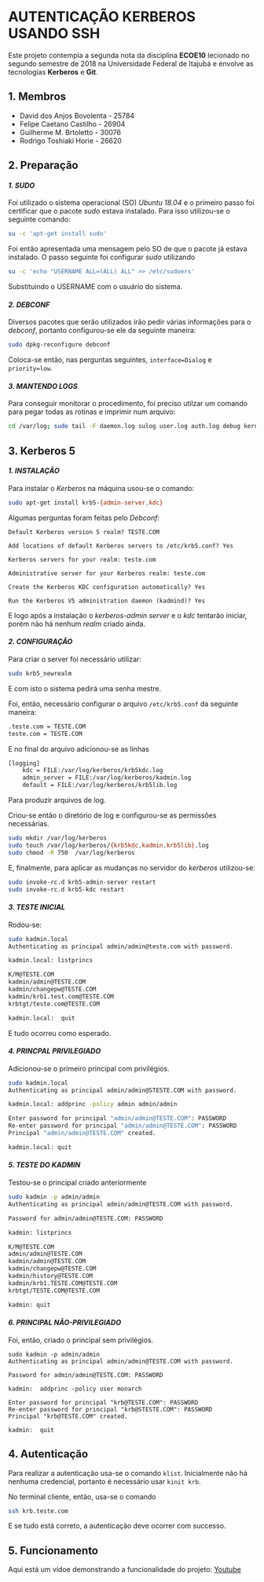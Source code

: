# AUTENTICAÇÃO KERBEROS USANDO SSH

Este projeto contempla a segunda nota da disciplina **ECOE10** lecionado no segundo semestre de 2018 na Universidade Federal de Itajubá e envolve as tecnologias **Kerberos** e **Git**.



## 1. Membros

- David dos Anjos Bovolenta - 25784
- Felipe Caetano Castilho - 26904
- Guilherme M. Brtoletto - 30076
- Rodrigo Toshiaki Horie - 26620



## 2. Preparação

#### *1. SUDO*

Foi utilizado o sistema operacional (SO) *Ubuntu 18.04* e o primeiro passo foi certificar que o pacote *sudo* estava instalado. Para isso utilizou-se o seguinte comando:

```bash
su -c 'apt-get install sudo'
```

Foi então apresentada uma mensagem pelo SO de que o pacote já estava instalado. O passo seguinte foi configurar *sudo* utilizando

```bash
su -c 'echo "USERNAME ALL=(ALL) ALL" >> /etc/sudoers'
```

Substituindo o USERNAME com o usuário do sistema.



#### *2. DEBCONF*

Diversos pacotes que serão utilizados irão pedir várias informações para o *debconf*, portanto configurou-se ele da seguinte maneira:

```bash
sudo dpkg-reconfigure debconf	
```

Coloca-se então, nas perguntas seguintes, `interface=Dialog` e `priority=low`.



#### *3. MANTENDO LOGS*

Para conseguir monitorar o procedimento, foi preciso utilzar um comando para pegar todas as rotinas e imprimir num arquivo:

```bash
cd /var/log; sudo tail -F daemon.log sulog user.log auth.log debug kern.log syslog dmesg messages kerberos/{krb5kdc,kadmin,krb5lib}.log
```



## 3. Kerberos 5

#### *1. INSTALAÇÃO*

Para instalar o *Kerberos* na máquina usou-se o comando:

```bash
sudo apt-get install krb5-{admin-server,kdc}
```

Algumas perguntas foram feitas pelo *Debconf*:

```
Default Kerberos version 5 realm? TESTE.COM

Add locations of default Kerberos servers to /etc/krb5.conf? Yes

Kerberos servers for your realm: teste.com

Administrative server for your Kerberos realm: teste.com

Create the Kerberos KDC configuration automatically? Yes

Run the Kerberos V5 administration daemon (kadmind)? Yes
```

E logo após a instalação o *kerberos-admin server* e o *kdc* tentarão iniciar, porém não há nenhum *realm* criado ainda.



#### *2. CONFIGURAÇÃO*

Para criar o server foi necessário utilizar:

```bash
sudo krb5_newrealm
```

E com isto o sistema pedirá uma senha mestre.

Foi, então, necessário configurar o arquivo `/etc/krb5.conf` da seguinte maneira:

```bash
.teste.com = TESTE.COM
teste.com = TESTE.COM
```

E no final do arquivo adicionou-se as linhas

```bash
[logging]
	kdc = FILE:/var/log/kerberos/krb5kdc.log
	admin_server = FILE:/var/log/kerberos/kadmin.log
	default = FILE:/var/log/kerberos/krb5lib.log
```

Para produzir arquivos de log.

Criou-se então o diretório de log e configurou-se as permissões necessárias.

```bash
sudo mkdir /var/log/kerberos
sudo touch /var/log/kerberos/{krb5kdc,kadmin,krb5lib}.log
sudo chmod -R 750  /var/log/kerberos
```

E, finalmente, para aplicar as mudanças no servidor do *kerberos* utilizou-se:

```bash
sudo invoke-rc.d krb5-admin-server restart
sudo invoke-rc.d krb5-kdc restart
```



#### *3. TESTE INICIAL*

Rodou-se:

```bash
sudo kadmin.local
Authenticating as principal admin/admin@teste.com with password.

kadmin.local: listprincs

K/M@TESTE.COM
kadmin/admin@TESTE.COM
kadmin/changepw@TESTE.COM
kadmin/krb1.test.com@TESTE.COM
krbtgt/teste.com@TESTE.COM

kadmin.local:  quit
```

E tudo ocorreu como esperado.



#### *4. PRINCPAL PRIVILEGIADO*

Adicionou-se o primeiro principal com privilégios.

```bash
sudo kadmin.local
Authenticating as principal admin/admin@STESTE.COM with password.

kadmin.local: addprinc -policy admin admin/admin

Enter password for principal "admin/admin@TESTE.COM": PASSWORD
Re-enter password for principal "admin/admin@TESTE.COM": PASSWORD
Principal "admin/admin@TESTE.COM" created.

kadmin.local: quit
```



#### *5. TESTE DO KADMIN*

Testou-se o principal criado anteriormente

```bash
sudo kadmin -p admin/admin
Authenticating as principal admin/admin@TESTE.COM with password.

Password for admin/admin@TESTE.COM: PASSWORD

kadmin: listprincs

K/M@TESTE.COM
admin/admin@TESTE.COM
kadmin/admin@TESTE.COM
kadmin/changepw@TESTE.COM
kadmin/history@TESTE.COM
kadmin/krb1.TESTE.COM@TESTE.COM
krbtgt/TESTE.COM@TESTE.COM

kadmin: quit
```



#### *6. PRINCIPAL NÃO-PRIVILEGIADO*

Foi, então, criado o principal sem privilégios.

```
sudo kadmin -p admin/admin
Authenticating as principal admin/admin@TESTE.COM with password.

Password for admin/admin@TESTE.COM: PASSWORD

kadmin:  addprinc -policy user monarch

Enter password for principal "krb@TESTE.COM": PASSWORD
Re-enter password for principal "krb@STESTE.COM": PASSWORD
Principal "krb@TESTE.COM" created.

kadmin:  quit
```



## 4. Autenticação

Para realizar a autenticação usa-se o comando `klist`. Inicialmente não há nenhuma credencial, portanto é necessário usar `kinit krb`.

No terminal cliente, então, usa-se o comando

```bash
ssh krb.teste.com
```

E se tudo está correto, a autenticação deve ocorrer com successo.

## 5. Funcionamento

Aqui está um vídoe demonstrando a funcionalidade do projeto: [Youtube](https://youtu.be/4fjoKbaJBCs)
